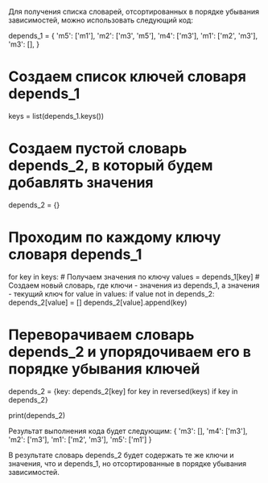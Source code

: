Для получения списка словарей, отсортированных в порядке убывания зависимостей, можно использовать следующий код:

depends_1 = {
    'm5': ['m1'],
    'm2': ['m3',  'm5'],
    'm4': ['m3'],
    'm1': ['m2', 'm3'],
    'm3': [],
}

# Создаем список ключей словаря depends_1
keys = list(depends_1.keys())

# Создаем пустой словарь depends_2, в который будем добавлять значения
depends_2 = {}

# Проходим по каждому ключу словаря depends_1
for key in keys:
    # Получаем значения по ключу
    values = depends_1[key]
    # Создаем новый словарь, где ключи - значения из depends_1, а значения - текущий ключ
    for value in values:
        if value not in depends_2:
            depends_2[value] = []
        depends_2[value].append(key)

# Переворачиваем словарь depends_2 и упорядочиваем его в порядке убывания ключей
depends_2 = {key: depends_2[key] for key in reversed(keys) if key in depends_2}

print(depends_2)

Результат выполнения кода будет следующим:
{
    'm3': [],
    'm4': ['m3'],
    'm2': ['m3'],
    'm1': ['m2', 'm3'],
    'm5': ['m1']
}

В результате словарь depends_2 будет содержать те же ключи и значения, что и depends_1, но отсортированные в порядке убывания зависимостей.







